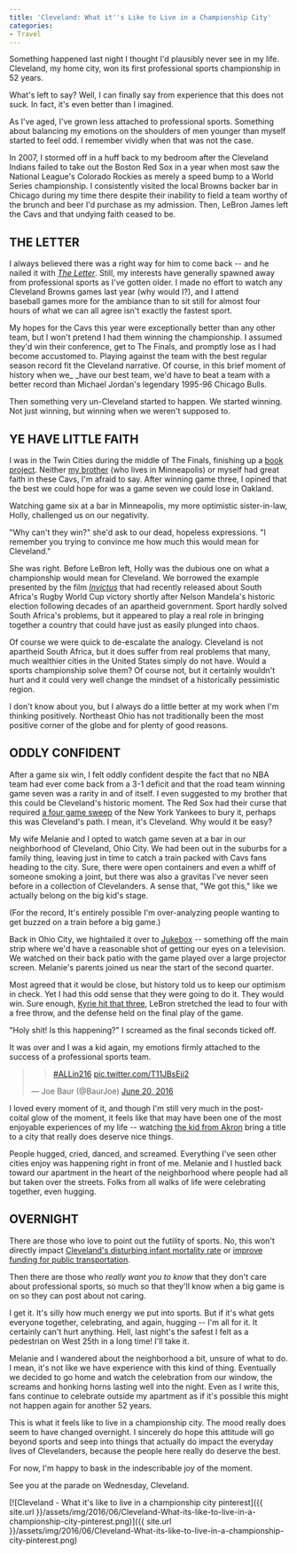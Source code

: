 ```yaml
---
title: 'Cleveland: What it''s Like to Live in a Championship City'
categories:
- Travel
---
```


Something happened last night I thought I'd plausibly never see in my life. Cleveland, my home city, won its first professional sports championship in 52 years.<!-- more -->

What's left to say? Well, I can finally say from experience that this does not suck. In fact, it's even better than I imagined.

As I've aged, I've grown less attached to professional sports. Something about balancing my emotions on the shoulders of men younger than myself started to feel odd. I remember vividly when that was not the case.

In 2007, I stormed off in a huff back to my bedroom after the Cleveland Indians failed to take out the Boston Red Sox in a year when most saw the National League's Colorado Rockies as merely a speed bump to a World Series championship. I consistently visited the local Browns backer bar in Chicago during my time there despite their inability to field a team worthy of the brunch and beer I'd purchase as my admission. Then, LeBron James left the Cavs and that undying faith ceased to be.

## THE LETTER

I always believed there was a right way for him to come back -- and he nailed it with [_The Letter_](http://www.si.com/nba/2014/07/11/lebron-james-cleveland-cavaliers). Still, my interests have generally spawned away from professional sports as I've gotten older. I made no effort to watch any Cleveland Browns games last year (why would I?), and I attend baseball games more for the ambiance than to sit still for almost four hours of what we can all agree isn't exactly the fastest sport.

My hopes for the Cavs this year were exceptionally better than any other team, but I won't pretend I had them winning the championship. I assumed they'd win their conference, get to The Finals, and promptly lose as I had become accustomed to. Playing against the team with the best regular season record fit the Cleveland narrative. Of course, in this brief moment of history when we_ _have our best team, we'd have to beat a team with a better record than Michael Jordan's legendary 1995-96 Chicago Bulls.

Then something very un-Cleveland started to happen. We started winning. Not just winning, but winning when we weren't supposed to.

## YE HAVE LITTLE FAITH

I was in the Twin Cities during the middle of The Finals, finishing up a [book project](https://withoutapath.com/twin-cities-outdoors/). Neither [my brother](http://www.lostcaws.com/) (who lives in Minneapolis) or myself had great faith in these Cavs, I'm afraid to say. After winning game three, I opined that the best we could hope for was a game seven we could lose in Oakland.

Watching game six at a bar in Minneapolis, my more optimistic sister-in-law, Holly, challenged us on our negativity.

"Why can't they win?" she'd ask to our dead, hopeless expressions. "I remember you trying to convince me how much this would mean for Cleveland."

She was right. Before LeBron left, Holly was the dubious one on what a championship would mean for Cleveland. We borrowed the example presented by the film _[Invictus](https://www.youtube.com/watch?v=RZY8c_a_dlQ)_ that had recently released about South Africa's Rugby World Cup victory shortly after Nelson Mandela's historic election following decades of an apartheid government. Sport hardly solved South Africa's problems, but it appeared to play a real role in bringing together a country that could have just as easily plunged into chaos.

Of course we were quick to de-escalate the analogy. Cleveland is not apartheid South Africa, but it does suffer from real problems that many, much wealthier cities in the United States simply do not have. Would a sports championship solve them? Of course not, but it certainly wouldn't hurt and it could very well change the mindset of a historically pessimistic region.

I don't know about you, but I always do a little better at my work when I'm thinking positively. Northeast Ohio has not traditionally been the most positive corner of the globe and for plenty of good reasons.

## ODDLY CONFIDENT

After a game six win, I felt oddly confident despite the fact that no NBA team had ever come back from a 3-1 deficit and that the road team winning game seven was a rarity in and of itself. I even suggested to my brother that this could be Cleveland's historic moment. The Red Sox had their curse that required [a four game sweep](http://bleacherreport.com/articles/723993-baseballs-greatest-miracle-the-2004-red-sox-comeback-against-the-new-york-yank) of the New York Yankees to bury it, perhaps this was Cleveland's path. I mean, it's Cleveland. Why would it be easy?

My wife Melanie and I opted to watch game seven at a bar in our neighborhood of Cleveland, Ohio City. We had been out in the suburbs for a family thing, leaving just in time to catch a train packed with Cavs fans heading to the city. Sure, there were open containers and even a whiff of someone smoking a joint, but there was also a gravitas I've never seen before in a collection of Clevelanders. A sense that, "We got this," like we actually belong on the big kid's stage.

(For the record, It's entirely possible I'm over-analyzing people wanting to get buzzed on a train before a big game.)

Back in Ohio City, we hightailed it over to [Jukebox](http://www.jukeboxcle.com/) -- something off the main strip where we'd have a reasonable shot of getting our eyes on a television. We watched on their back patio with the game played over a large projector screen. Melanie's parents joined us near the start of the second quarter.

Most agreed that it would be close, but history told us to keep our optimism in check. Yet I had this odd sense that they were going to do it. They would win. Sure enough, [Kyrie hit that three](https://www.youtube.com/watch?v=fZ8yCJgsF_4), LeBron stretched the lead to four with a free throw, and the defense held on the final play of the game.

"Holy shit! Is this happening?" I screamed as the final seconds ticked off.

It was over and I was a kid again, my emotions firmly attached to the success of a professional sports team.

<blockquote>

> 
> [#ALLin216](https://twitter.com/hashtag/ALLin216?src=hash) [pic.twitter.com/T11JBsEjj2](https://t.co/T11JBsEjj2)
> 
> 
— Joe Baur (@BaurJoe) [June 20, 2016](https://twitter.com/BaurJoe/status/744721665737822208)</blockquote>

I loved every moment of it, and though I'm still very much in the post-coital glow of the moment, it feels like that may have been one of the most enjoyable experiences of my life -- watching [the kid from Akron](http://fox8.com/2016/06/20/live-video-fans-waiting-for-lebron-james-to-return-to-bath-twp-home/) bring a title to a city that really does deserve nice things.

People hugged, cried, danced, and screamed. Everything I've seen other cities enjoy was happening right in front of me. Melanie and I hustled back toward our apartment in the heart of the neighborhood where people had all but taken over the streets. Folks from all walks of life were celebrating together, even hugging.

## OVERNIGHT

There are those who love to point out the futility of sports. No, this won't directly impact [Cleveland's disturbing infant mortality rate](http://www.cleveland.com/healthfit/index.ssf/2016/06/first_year_cleveland_infant_mortality_initiative_wins_3m_in_state_funding.html) or [improve funding for public transportation](http://www.cleveland.com/metro/index.ssf/2016/06/_future_transportation_plans_must_be_less_auto-centric_panel_told.html).

Then there are those who _really want you to know_ that they don't care about professional sports, so much so that they'll know when a big game is on so they can post about not caring.

I get it. It's silly how much energy we put into sports. But if it's what gets everyone together, celebrating, and again, hugging -- I'm all for it. It certainly can't hurt anything. Hell, last night's the safest I felt as a pedestrian on West 25th in a long time! I'll take it.

Melanie and I wandered about the neighborhood a bit, unsure of what to do. I mean, it's not like we have experience with this kind of thing. Eventually we decided to go home and watch the celebration from our window, the screams and honking horns lasting well into the night. Even as I write this, fans continue to celebrate outside my apartment as if it's possible this might not happen again for another 52 years.

This is what it feels like to live in a championship city. The mood really does seem to have changed overnight. I sincerely do hope this attitude will go beyond sports and seep into things that actually do impact the everyday lives of Clevelanders, because the people here really do deserve the best.

For now, I'm happy to bask in the indescribable joy of the moment.

See you at the parade on Wednesday, Cleveland.

[![Cleveland - What it's like to live in a championship city pinterest]({{ site.url }}/assets/img/2016/06/Cleveland-What-its-like-to-live-in-a-championship-city-pinterest.png)]({{ site.url }}/assets/img/2016/06/Cleveland-What-its-like-to-live-in-a-championship-city-pinterest.png)
